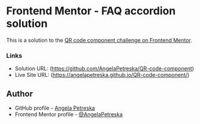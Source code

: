 # Frontend Mentor - FAQ accordion solution
This is a solution to the [QR code component challenge on Frontend Mentor](https://www.frontendmentor.io/challenges/qr-code-component-iux_sIO_H). 

### Links
- Solution URL: (https://github.com/AngelaPetreska/QR-code-component)
- Live Site URL: (https://angelapetreska.github.io/QR-code-component/)

## Author
- GitHub profile - [Angela Petreska](https://github.com/AngelaPetreska)
- Frontend Mentor profile - [@AngelaPetreska](https://www.frontendmentor.io/profile/AngelaPetreska)